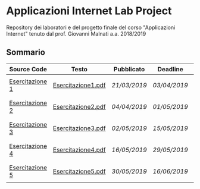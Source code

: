 # Applicazioni Internet Lab Project
Repository dei laboratori e del progetto finale del corso "Applicazioni Internet" tenuto dal prof. Giovanni Malnati a.a. 2018/2019

## Sommario
|Source Code                        | Testo   |Pubblicato   | Deadline     | Consegnato                |
|-----------------------------------|-        |--------------|--------------|---------------------------|
| [Esercitazione 1](esercitazione1) |[Esercitazione1.pdf](testi_esercitazioni/Esercitazione1.pdf)| *21/03/2019* | *03/04/2019* | <ul><li> - [x] </li></ul> |
| [Esercitazione 2](esercitazione2) |[Esercitazione2.pdf](testi_esercitazioni/Esercitazione2.pdf)| *04/04/2019* | *01/05/2019* | <ul><li> - [x] </li></ul> |
| [Esercitazione 3](esercitazione3) |[Esercitazione3.pdf](testi_esercitazioni/Esercitazione3.pdf)| *02/05/2019* | *15/05/2019* | <ul><li> - [x] </li></ul> |
| [Esercitazione 4](esercitazione4) |[Esercitazione4.pdf](testi_esercitazioni/Esercitazione4.pdf)| *16/05/2019* | *29/05/2019* | <ul><li> - [x] </li></ul> |
| [Esercitazione 5](esercitazione4) |[Esercitazione5.pdf](testi_esercitazioni/Esercitazione5.pdf)| *30/05/2019* | *16/06/2019* | <ul><li> - [x] </li></ul> |